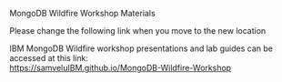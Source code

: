 MongoDB Wildfire Workshop Materials

Please change the following link when you move to the new location

IBM MongoDB Wildfire workshop presentations and lab guides can be accessed at this link:   
https://samveluIBM.github.io/MongoDB-Wildfire-Workshop   

